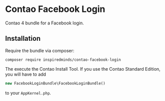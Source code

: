 Contao Facebook Login
=====================

Contao 4 bundle for a Facebook login.

## Installation

Require the bundle via composer:
```
composer require inspiredminds/contao-facebook-login
```
The execute the Contao Install Tool. If you use the Contao Standard Edition, you will have to add
```php
new FacebookLoginBundle\FacebookLoginBundle()
```
to your `AppKernel.php`.
